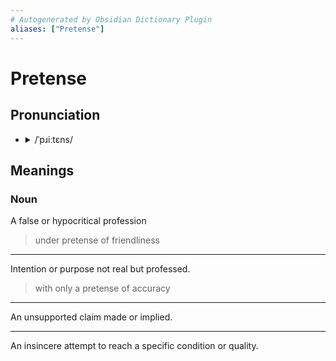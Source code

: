 ```yaml
---
# Autogenerated by Obsidian Dictionary Plugin
aliases: ["Pretense"]
---
```


# Pretense

## Pronunciation

- <details><summary>/ˈpɹiːtɛns/</summary><audio controls><source src="https://api.dictionaryapi.dev/media/pronunciations/en/pretense-us.mp3"></audio></details>

## Meanings

### Noun

A false or hypocritical profession

> under pretense of friendliness

---

Intention or purpose not real but professed.

> with only a pretense of accuracy

---

An unsupported claim made or implied.

---

An insincere attempt to reach a specific condition or quality.



## 


